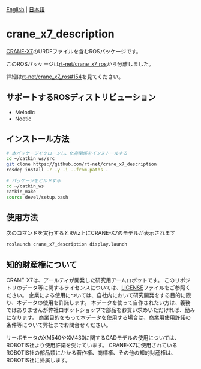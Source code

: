 [English](README.en.md) | [日本語](README.md)

# crane_x7_description

[CRANE-X7](https://rt-net.jp/products/crane-x7/)のURDFファイルを含むROSパッケージです。

このROSパッケージは[rt-net/crane_x7_ros](https://github.com/rt-net/crane_x7_ros)から分離しました。

詳細は[rt-net/crane_x7_ros#154](https://github.com/rt-net/crane_x7_ros/issues/154)を見てください。

## サポートするROSディストリビューション

- Melodic
- Noetic

## インストール方法

```sh
# 本パッケージをクローンし、依存関係をインストールする
cd ~/catkin_ws/src
git clone https://github.com/rt-net/crane_x7_description
rosdep install -r -y -i --from-paths .

# パッケージをビルドする
cd ~/catkin_ws
catkin_make
source devel/setup.bash
```

## 使用方法

次のコマンドを実行するとRViz上にCRANE-X7のモデルが表示されます

```sh
roslaunch crane_x7_description display.launch 
```

## 知的財産権について

CRANE-X7は、アールティが開発した研究用アームロボットです。
このリポジトリのデータ等に関するライセンスについては、[LICENSE](./LICENSE)ファイルをご参照ください。
企業による使用については、自社内において研究開発をする目的に限り、本データの使用を許諾します。
本データを使って自作されたい方は、義務ではありませんが弊社ロボットショップで部品をお買い求めいただければ、励みになります。
商業目的をもって本データを使用する場合は、商業用使用許諾の条件等について弊社までお問合せください。

サーボモータのXM540やXM430に関するCADモデルの使用については、ROBOTIS社より使用許諾を受けています。
CRANE-X7に使用されているROBOTIS社の部品類にかかる著作権、商標権、その他の知的財産権は、ROBOTIS社に帰属します。
